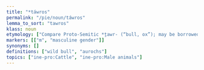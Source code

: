 ```yaml
---
title: "*táwros"
permalink: "/pie/noun/táwros"
lemma_to_sort: "tawros"
klass: noun
etymology: ["Compare Proto-Semitic *ṯawr- (“bull, ox”); may be borrowed from or into, or possibly both from a common unknown source. (The unconditioned /a/ suggests a non-Indo-European etymon.)"]
markers: [["m", "masculine gender"]]
synonyms: []
definitions: ["wild bull", "aurochs"]
topics: ["ine-pro:Cattle", "ine-pro:Male animals"]
---
```

